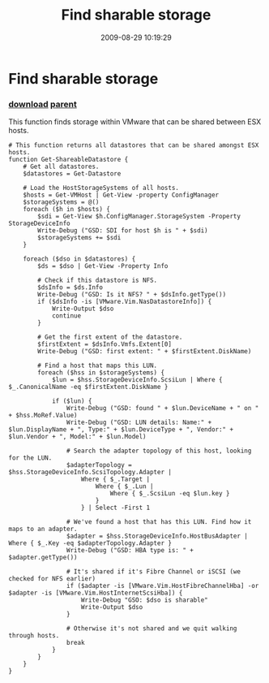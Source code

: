 ﻿---
pid:            1299
parent:         1269
children:       
poster:         Carter Shanklin
title:          Find sharable storage
date:           2009-08-29 10:19:29
description:    This function finds storage within VMware that can be shared between ESX hosts.
format:         posh
---

# Find sharable storage

### [download](1299.ps1) [parent](1269.md) 

This function finds storage within VMware that can be shared between ESX hosts.

```posh
# This function returns all datastores that can be shared amongst ESX hosts.
function Get-ShareableDatastore {
	# Get all datastores.
	$datastores = Get-Datastore

	# Load the HostStorageSystems of all hosts.
	$hosts = Get-VMHost | Get-View -property ConfigManager
	$storageSystems = @()
	foreach ($h in $hosts) {
		$sdi = Get-View $h.ConfigManager.StorageSystem -Property StorageDeviceInfo
		Write-Debug ("GSD: SDI for host $h is " + $sdi)
		$storageSystems += $sdi
	}

	foreach ($dso in $datastores) {
		$ds = $dso | Get-View -Property Info

		# Check if this datastore is NFS.
		$dsInfo = $ds.Info
		Write-Debug ("GSD: Is it NFS? " + $dsInfo.getType())
		if ($dsInfo -is [VMware.Vim.NasDatastoreInfo]) {
			Write-Output $dso
			continue
		}

		# Get the first extent of the datastore.
		$firstExtent = $dsInfo.Vmfs.Extent[0]
		Write-Debug ("GSD: first extent: " + $firstExtent.DiskName)

		# Find a host that maps this LUN.
		foreach ($hss in $storageSystems) {
			$lun = $hss.StorageDeviceInfo.ScsiLun | Where { $_.CanonicalName -eq $firstExtent.DiskName }

			if ($lun) {
				Write-Debug ("GSD: found " + $lun.DeviceName + " on " + $hss.MoRef.Value)
				Write-Debug ("GSD: LUN details: Name:" + $lun.DisplayName + ", Type:" + $lun.DeviceType + ", Vendor:" + $lun.Vendor + ", Model:" + $lun.Model)

				# Search the adapter topology of this host, looking for the LUN.
				$adapterTopology = $hss.StorageDeviceInfo.ScsiTopology.Adapter |
					Where { $_.Target |
						Where { $_.Lun |
							Where { $_.ScsiLun -eq $lun.key }
						}
					} | Select -First 1

				# We've found a host that has this LUN. Find how it maps to an adapter.
				$adapter = $hss.StorageDeviceInfo.HostBusAdapter | Where { $_.Key -eq $adapterTopology.Adapter }
				Write-Debug ("GSD: HBA type is: " + $adapter.getType())

				# It's shared if it's Fibre Channel or iSCSI (we checked for NFS earlier)
				if ($adapter -is [VMware.Vim.HostFibreChannelHba] -or $adapter -is [VMware.Vim.HostInternetScsiHba]) {
					Write-Debug "GSO: $dso is sharable"
					Write-Output $dso
				}

				# Otherwise it's not shared and we quit walking through hosts.
				break
			}
		}
	}
}

```
